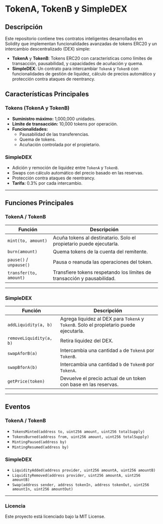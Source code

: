# TokenA, TokenB y SimpleDEX

## Descripción
Este repositorio contiene tres contratos inteligentes desarrollados en Solidity que implementan funcionalidades avanzadas de tokens ERC20 y un intercambio descentralizado (DEX) simple:

- **TokenA** y **TokenB**: Tokens ERC20 con características como límites de transacción, pausabilidad, y capacidades de acuñación y quema.
- **SimpleDEX**: Un contrato para intercambiar `TokenA` y `TokenB` con funcionalidades de gestión de liquidez, cálculo de precios automático y protección contra ataques de reentrancy.

## Características Principales

### Tokens (TokenA y TokenB)
- **Suministro máximo:** 1,000,000 unidades.
- **Límite de transacción:** 10,000 tokens por operación.
- **Funcionalidades:**
  - Pausabilidad de las transferencias.
  - Quema de tokens.
  - Acuñación controlada por el propietario.

### SimpleDEX
- Adición y remoción de liquidez entre `TokenA` y `TokenB`.
- Swaps con cálculo automático del precio basado en las reservas.
- Protección contra ataques de reentrancy.
- **Tarifa:** 0.3% por cada intercambio.

---

## Funciones Principales

### TokenA / TokenB

| **Función**             | **Descripción**                                                                                  |
|--------------------------|--------------------------------------------------------------------------------------------------|
| `mint(to, amount)`       | Acuña tokens al destinatario. Solo el propietario puede ejecutarla.                             |
| `burn(amount)`           | Quema tokens de la cuenta del remitente.                                                        |
| `pause()` / `unpause()`  | Pausa o reanuda las operaciones del token.                                                      |
| `transfer(to, amount)`   | Transfiere tokens respetando los límites de transacción y pausabilidad.                         |

---

### SimpleDEX

| **Función**             | **Descripción**                                                                                  |
|--------------------------|--------------------------------------------------------------------------------------------------|
| `addLiquidity(a, b)`     | Agrega liquidez al DEX para `TokenA` y `TokenB`. Solo el propietario puede ejecutarla.           |
| `removeLiquidity(a, b)`  | Retira liquidez del DEX.                                                                         |
| `swapAforB(a)`           | Intercambia una cantidad `a` de `TokenA` por `TokenB`.                                          |
| `swapBforA(b)`           | Intercambia una cantidad `b` de `TokenB` por `TokenA`.                                          |
| `getPrice(token)`        | Devuelve el precio actual de un token con base en las reservas.                                 |

---

## Eventos

### TokenA / TokenB
- `TokensMinted(address to, uint256 amount, uint256 totalSupply)`
- `TokensBurned(address from, uint256 amount, uint256 totalSupply)`
- `MintingPaused(address by)`
- `MintingResumed(address by)`

### SimpleDEX
- `LiquidityAdded(address provider, uint256 amountA, uint256 amountB)`
- `LiquidityRemoved(address provider, uint256 amountA, uint256 amountB)`
- `Swap(address sender, address tokenIn, address tokenOut, uint256 amountIn, uint256 amountOut)`

---

### Licencia
Este proyecto está licenciado bajo la MIT License.
